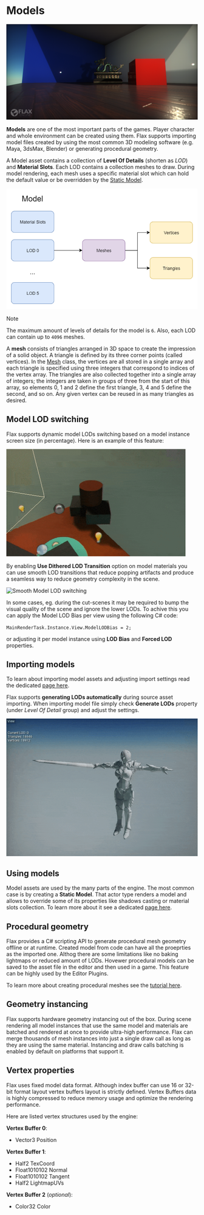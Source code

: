 # Models

![Models](media/title.png)

**Models** are one of the most important parts of the games. Player character and whole environment can be created using them. Flax supports importing model files created by using the most common 3D modeling software (e.g. Maya, 3dsMax, Blender) or generating procedural geometry.

A Model asset contains a collection of **Level Of Details** (shorten as *LOD*) and **Material Slots**. Each LOD contains a collection meshes to draw. During model rendering, each mesh uses a specific material slot which can hold the default value or be overridden by the [Static Model](static-model.md).

![Model Design](media/ModelDesign.png)

> [!Note]
> The maximum amount of levels of details for the model is `6`. Also, each LOD can contain up to `4096` meshes.

A **mesh** consists of triangles arranged in 3D space to create the impression of a solid object. A triangle is defined by its three corner points (called vertices). In the [Mesh](http://docs.flaxengine.com/api/FlaxEngine.Mesh.html) class, the vertices are all stored in a single array and each triangle is specified using three integers that correspond to indices of the vertex array. The triangles are also collected together into a single array of integers; the integers are taken in groups of three from the start of this array, so elements 0, 1 and 2 define the first triangle, 3, 4 and 5 define the second, and so on. Any given vertex can be reused in as many triangles as desired.

## Model LOD switching

Flax supports dynamic model LODs switching based on a model instance screen size (in percentage). Here is an example of this feature:

![Model LOD switching](media/model_lods_switching.gif)

By enabling **Use Dithered LOD Transition** option on model materials you can use smooth LOD transitions that reduce popping artifacts and produce a seamless way to reduce geometry complexity in the scene.

![Smooth Model LOD switching](media/lod_transition.gif)

In some cases, eg. during the cut-scenes it may be required to bump the visual quality of the scene and ignore the lower LODs. To achive this you can apply the Model LOD Bias per view using the following C# code:

``
MainRenderTask.Instance.View.ModelLODBias = 2;
``

or adjusting it per model instance using **LOD Bias** and **Forced LOD** properties.

## Importing models

To learn about importing model assets and adjusting import settings read the dedicated [page here](import.md).

Flax supports **generating LODs automatically** during source asset importing. When importing model file simply check **Generate LODs** property (under *Level Of Detail* group) and adjust the settings.

![Automatic Model LOD](media/automatic-model-lod.gif)

## Using models

Model assets are used by the many parts of the engine. The most common case is by creating a **Static Model**. That actor type renders a model and allows to override some of its properties like shadows casting or material slots collection. To learn more about it see a dedicated [page here](static-model.md).

## Procedural geometry

Flax provides a C# scripting API to generate procedural mesh geometry offline or at runtime.
Created model from code can have all the proeprties as the imported one. Althog there are some limitations like no baking lightmaps or reduced amount of LODs. Hovewer procedural models can be saved to the asset file in the editor and then used in a game. This feature can be highly used by the Editor Plugins.

To learn more about creating procedural meshes see the [tutorial here](generate-model.md).

## Geometry instancing

Flax supports hardware geometry instancing out of the box. During scene rendering all model instances that use the same model and materials are batched and rendered at once to provide ultra-high performance. Flax can merge thousands of mesh instances into just a single draw call as long as they are using the same material. Instancing and draw calls batching is enabled by default on platforms that support it.

## Vertex properties

Flax uses fixed model data format. Although index buffer can use 16 or 32-bit format layout vertex buffers layout is strictly defined. Vertex Buffers data is highly compressed to reduce memory usage and optimize the rendering performance.

Here are listed vertex structures used by the engine:

**Vertex Buffer 0**:
* Vector3 Position

**Vertex Buffer 1**:
* Half2 TexCoord
* Float1010102 Normal
* Float1010102 Tangent
* Half2 LightmapUVs

**Vertex Buffer 2** (*optional*):
* Color32 Color




